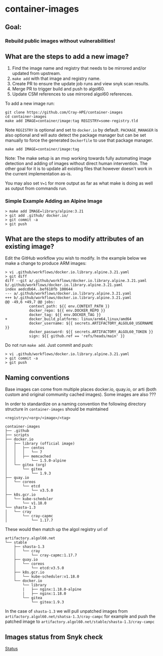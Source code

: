 # container-images

## Goal:

### Rebuild public images without vulnerabilities!

## What are the steps to add a new image?

1. Find the image name and registry that needs to be mirrored and/or updated from upstream.
1. `make add` with that image and registry name.
1. Create PR to ensure the update job runs and view snyk scan results.
1. Merge PR to trigger build and push to algol60.
1. Update CSM references to use mirrored algol60 references.

To add a new image run:

```text
git clone https://github.com/Cray-HPE/container-images
cd container-images
make add IMAGE=container/image:tag REGISTRY=some-registry.tld
```

Note `REGISTRY` is optional and set to `docker.io` by default. `PACKAGE_MANAGER` is also optional and will auto detect the package manager but can be set manually to force the generated `Dockerfile` to use that package manager.

```text
make add IMAGE=container/image:tag
```

Note: The make setup is an mvp working towards fully automating image detection and adding of images without direct human intervention. The other goal for it is to update all existing files that however doesn't work in the current implementation as-is.

You may also set `V=1` for more output as far as what make is doing as well as output from commands run.

### Simple Example Adding an Alpine Image

```text
> make add IMAGE=library/alpine:3.21
> git add .github/ docker.io/
> git commit -a
> git push
```

## What are the steps to modify attributes of an existing image?

Edit the GitHub workflow you wish to modify.  In the example below we make a change to produce ARM images:

```text
> vi .github/workflows/docker.io.library.alpine.3.21.yaml
> git diff
diff --git a/.github/workflows/docker.io.library.alpine.3.21.yaml b/.github/workflows/docker.io.library.alpine.3.21.yaml
index aedcdb64..bef618fb 100644
--- a/.github/workflows/docker.io.library.alpine.3.21.yaml
+++ b/.github/workflows/docker.io.library.alpine.3.21.yaml
@@ -49,6 +49,7 @@ jobs:
           context_path: ${{ env.CONTEXT_PATH }}
           docker_repo: ${{ env.DOCKER_REPO }}
           docker_tag: ${{ env.DOCKER_TAG }}
+          docker_build_platforms: linux/arm64,linux/amd64
           docker_username: ${{ secrets.ARTIFACTORY_ALGOL60_USERNAME }}
           docker_password: ${{ secrets.ARTIFACTORY_ALGOL60_TOKEN }}
           sign: ${{ github.ref == 'refs/heads/main' }}
```

Do not run ```make add```.  Just commit and push:

```text
> vi .github/workflows/docker.io.library.alpine.3.21.yaml
> git commit -a
> git push
```

## Naming conventions

Base images can come from multiple places docker.io, quay.io, or arti (both custom and original community cached images). Some images are also ???

In order to standardize on a naming convention the following directory structure in `container-images` should be maintained

`<registry>/<org>/<image>/<tag>`

```text
container-images
├── .github
├── scripts
├── docker.io
│   ├── library (official image)
│   │   ├── centos
│   │   │   └── 7
│   │   ├── memcached
│   │       └── 1.5.0-alpine
│   └── gitea (org)
│       └── gitea
│           └── 1.9.3
├── quay.io
│   └── coreos
│       └── etcd
│           └── v3.5.0
├── k8s.gcr.io
│   └── kube-scheduler
│       └── v1.18.0
└── shasta-1.3
│   └── cray
│       └── cray-capmc
│           └── 1.17.7
```

These would then match up the algol registry url of

```text
artifactory.algol60.net
└── stable
    ├── shasta-1.3
    │   └── cray
    │       └── cray-capmc:1.17.7
    ├── quay.io
    │   └── coreos
    │       └── etcd:v3.5.0
    ├── k8s.gcr.io
    │   └── kube-scheduler:v1.18.0
    └── docker.io
        └── library
        |   ├── nginx:1.18.0-alpine
        |   ├── nginx:1.18.0
        └── gitea
            └── gitea:1.9.3
```

In the case of `shasta-1.3` we will pull unpatched images from `artifactory.algol60.net/shatsa-1.3/cray-campc` for example and push the patched image to `artifactory.algol60.net/stable/shasta-1.3/cray-campc`

## Images status from Snyk check

[Status](/status.md)
